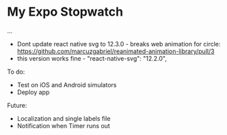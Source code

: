 # My Expo Stopwatch

...

- Dont update react native svg to 12.3.0 - breaks web animation for circle: https://github.com/marcuzgabriel/reanimated-animation-library/pull/3
- this version works fine - "react-native-svg": "12.2.0",

To do:

- Test on iOS and Android simulators
- Deploy app

Future:

- Localization and single labels file
- Notification when Timer runs out
